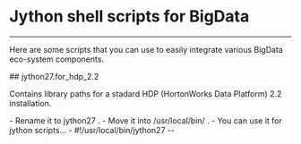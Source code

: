 # Jython shell scripts for BigData
<hr>
Here are some scripts that you can use to easily integrate various BigData eco-system components.
<p>
## jython27.for_hdp_2.2
<p>
Contains library paths for a stadard HDP (HortonWorks Data Platform) 2.2 installation.
<p>
-  Rename it to jython27 .
-  Move it into /usr/local/bin/ .
-  You can use it for jython scripts...
  -  #!/usr/local/bin/jython27 --



